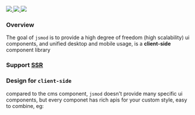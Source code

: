 <p>
  <a href="https://github.com/chaogao/jsmod-pc-vue" target="_blank">
    <img src="https://img.shields.io/npm/v/jsmod-pc-vue.svg?style=flat-square">
  </a>

  <a href="https://github.com/chaogao/jsmod-pc-vue" target="_blank">
    <img src="https://img.shields.io/npm/dm/jsmod-pc-vue.svg?style=flat-square">
  </a>


  <a href="https://github.com/chaogao/jsmod-pc-vue" target="_blank">
    <img src="https://img.shields.io/npm/l/jsmod-pc-vue.svg?style=flat-square">
  </a>
</p>

<div>
  <a href="https://github.com/chaogao/jsmod-pc-vue">
  <i style="font-size: 34px;" class="iconjsmod iconjsmod-github"></i>
  </a>
</div>


### Overview

The goal of `jsmod` is to provide a high degree of freedom (high scalability) ui components, and unified desktop and mobile usage, is a **client-side** component library

### Support [SSR](https://ssr.vuejs.org/)

### Design for `client-side`

compared to the cms component, `jsmod` doesn't provide many specific ui components, but every componet has rich apis for your custom style, easy to combine, eg:
